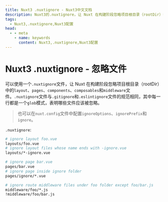 ```yaml
---
title: Nuxt3 .nuxtignore - Nuxt3中文文档
description: Nuxt3的.nuxtignore，让 Nuxt 在构建阶段忽略项目根目录（rootDir）中的layout、pages、components、composables和middleware文件。
tags: 
  - Nuxt3,.nuxtignore,Nuxt3配置
head:
  - - meta
    - name: keywords
      content: Nuxt3,.nuxtignore,Nuxt3配置
---
```


# Nuxt3 .nuxtignore - 忽略文件

可以使用一个`.nuxtignore`文件，让 Nuxt 在构建阶段忽略项目根目录（rootDir）中的`layout`、`pages`、`components`、`composables`和`middleware`文件。`.nuxtignore`文件与`.gitignore`和`.eslintignore`文件的规范相同，其中每一行都是一个`glob`模式，表明哪些文件应该被忽略。

> 也可以在`nuxt.config`文件中配置`ignoreOptions`、`ignorePrefix`和`ignore`。

`.nuxtignore`:

```sh
# ignore layout foo.vue
layouts/foo.vue
# ignore layout files whose name ends with -ignore.vue
layouts/*-ignore.vue

# ignore page bar.vue
pages/bar.vue
# ignore page inside ignore folder
pages/ignore/*.vue

# ignore route middleware files under foo folder except foo/bar.js
middleware/foo/*.js
!middleware/foo/bar.js
```